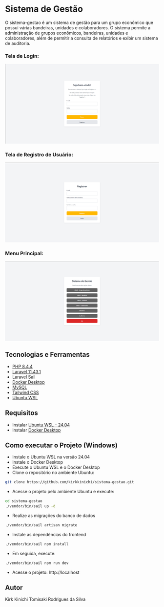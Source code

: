 # Sistema de Gestão

O sistema-gestao é um sistema de gestão para um grupo econômico que possui várias bandeiras, unidades e colaboradores. O sistema permite a administração de grupos econômicos, bandeiras, unidades e colaboradores, além de permitir a consulta de relatórios e exibir um sistema de auditoria.

### Tela de Login:
![Tela de Login](/resources/images/login.png)

### Tela de Registro de Usuário:
![Tela de Registro de Usuário](/resources/images/registro.png)

### Menu Principal:
![Menu Principal](/resources/images/menu-principal.png)

## Tecnologias e Ferramentas

- [PHP 8.4.4](https://www.php.net/)
- [Laravel 11.43.1](https://laravel.com/docs/11.x/installation)
- [Laravel Sail](https://laravel.com/docs/11.x/sail)
- [Docker Desktop](https://www.docker.com/products/docker-desktop/)
- [MySQL](https://www.mysql.com/)
- [Tailwind CSS](https://tailwindcss.com/)
- [Ubuntu WSL](https://ubuntu.com/desktop/wsl)

## Requisitos

- Instalar [Ubuntu WSL - 24.04](https://ubuntu.com/desktop/wsl)
- Instalar [Docker Desktop](https://www.docker.com/products/docker-desktop/)

## Como executar o Projeto (Windows)

- Instale o Ubuntu WSL na versão 24.04
- Instale o Docker Desktop
- Execute o Ubuntu WSL e o Docker Desktop
- Clone o repositório no ambiente Ubuntu:

```bash
git clone https://github.com/kirkkinichi/sistema-gestao.git
```

- Acesse o projeto pelo ambiente Ubuntu e execute:
```bash
cd sistema-gestao
./vendor/bin/sail up -d
```

- Realize as migrações do banco de dados
```bash
./vendor/bin/sail artisan migrate
```

- Instale as dependências do frontend
```bash
./vendor/bin/sail npm install
```

- Em seguida, execute:
```bash
./vendor/bin/sail npm run dev
```
- Acesse o projeto: http://localhost

## Autor

Kirk Kinichi Tomisaki Rodrigues da Silva

